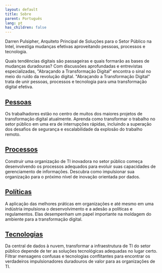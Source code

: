 ```yaml
---
layout: default
title: Sobre
parent: Português
lang: pt
has_children: false
---
```


Darren Pulsipher, Arquiteto Principal de Soluções para o Setor Público na Intel, investiga mudanças efetivas aproveitando pessoas, processos e tecnologia.

Quais tendências digitais são passageiras e quais formarão as bases de mudanças duradouras? Com discussões aprofundadas e entrevistas especializadas, "Abraçando a Transformação Digital" encontra o sinal no meio do ruído da revolução digital. "Abraçando a Transformação Digital" trata de unir pessoas, processos e tecnologia para uma transformação digital efetiva.

## [Pessoas](/tags/people)

Os trabalhadores estão no centro de muitos dos maiores projetos de transformação digital atualmente. Aprenda como transformar o trabalho no setor público em uma era de interrupções rápidas, incluindo a superação dos desafios de segurança e escalabilidade da explosão do trabalho remoto.

## [Processos](/tags/process)

Construir uma organização de TI inovadora no setor público começa desenvolvendo os processos adequados para evoluir suas capacidades de gerenciamento de informações. Descubra como impulsionar sua organização para o próximo nível de inovação orientada por dados.

## [Políticas](/tags/policy)

A aplicação das melhores práticas em organizações e até mesmo em uma indústria impulsiona o desenvolvimento e a adesão a políticas e regulamentos. Elas desempenham um papel importante na moldagem do ambiente para a transformação digital.

## [Tecnologias](technology)

Da central de dados à nuvem, transformar a infraestrutura de TI do setor público depende de ter as soluções tecnológicas adequadas no lugar certo. Filtrar mensagens confusas e tecnologias conflitantes para encontrar os verdadeiros impulsionadores duradouros de valor para as organizações de TI.
